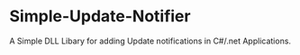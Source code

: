 # Simple-Update-Notifier
A Simple DLL Libary for adding Update notifications in C#/.net Applications.
